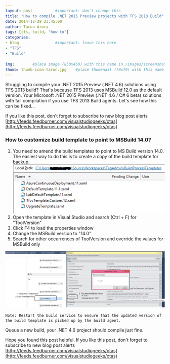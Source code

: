 ```yaml
---
layout: post          #important: don't change this
title: "How to compile .NET 2015 Preview projects with TFS 2013 Build"
date: 2014-12-28 23:45:00
author: Tarun Arora
tags: [tfs, build, "how to"]
categories:
- blog                #important: leave this here
- "TFS"
- "Build"
 
img:        #place image (850x450) with this name in /images/screenshots
thumb: thumb-icon-tarun.jpg    #place thumbnail (70x70) with this name in /images/screenshotsthumbs/
---
```

 
Struggling to compile your .NET 2015 Preview (.NET 4.6) solutions using TFS 2013 build? That's because TFS 2013 uses MSBuild 12.0 as the default version. Your Microsoft .NET 2015 Preview (.NET 4.6 / C# 6 beta) solutions with fail compilation if you use TFS 2013 Build agents. Let's see how this can be fixed...  
<!--more-->

If you like this post, don't forget to subscribe to new blog post alerts [http://feeds.feedburner.com/visualstudiogeeks/otas](http://feeds.feedburner.com/visualstudiogeeks/otas)

### How to customize build template to point to MSBuild 14.0? ###

1. You need to amend the build templates to point to MS Build version 14.0. The easiest way to do this is to create a copy of the build template for backup.  
![TFS 2013 Build Templates](/images/screenshots/tarun/post03_tfs2013buildtemplates.jpg)
2. Open the template in Visual Studio and search (Ctrl + F) for "ToolVersion"
3. Click F4 to load the properties window 
4. Change the MSBuild version to "14.0"
5. Search for other occurrences of ToolVersion and override the values for MSBuild only

![Customize TFS 2013 template to work with MSBuild 14.0](/images/screenshots/tarun/post03_tfs2013buildtemplatecustomization.jpg)

	Note: Restart the build service to ensure that the updated version of the build template is picked up by the build agent. 

Queue a new build, your .NET 4.6 project should compile just fine.

Hope you found this post helpful. If you like this post, don't forget to subscribe to new blog post alerts [http://feeds.feedburner.com/visualstudiogeeks/otas](http://feeds.feedburner.com/visualstudiogeeks/otas) 
